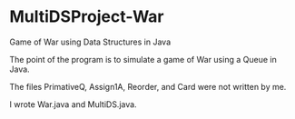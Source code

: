 # MultiDSProject-War
Game of War using Data Structures in Java

The point of the program is to simulate a game of War using a Queue in Java.

The files PrimativeQ, Assign1A, Reorder, and Card were not written by me.

I wrote War.java and MultiDS.java.